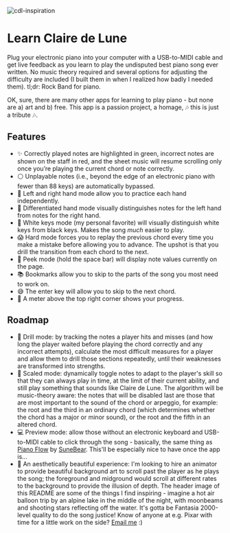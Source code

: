 ![cdl-inspiration](https://user-images.githubusercontent.com/2539761/27769241-1d9f86a8-5f26-11e7-9e3f-a016dcc1dd0c.png)

# Learn Claire de Lune
Plug your electronic piano into your computer with a USB-to-MIDI cable and get live feedback as you learn to play the undisputed best piano song ever written. No music theory required and several options for adjusting the difficulty are included (I built them in when I realized how badly I needed them). tl;dr: Rock Band for piano.

OK, sure, there are many other apps for learning to play piano - but none are a) art and b) free. This app is a passion project, a homage, 🎶 this is just a tribute 🎶.

## Features
* ✨ Correctly played notes are highlighted in green, incorrect notes are shown on the staff in red, and the sheet music will resume scrolling only once you’re playing the current chord or note correctly.
* ⚪️ Unplayable notes (i.e., beyond the edge of an electronic piano with fewer than 88 keys) are automatically bypassed.
* 👋 Left and right hand mode allow you to practice each hand independently.
* 👐 Differentiated hand mode visually distinguishes notes for the left hand from notes for the right hand.
* 🎹 White keys mode (my personal favorite) will visually distinguish white keys from black keys. Makes the song _much_ easier to play.
* 😱 Hard mode forces you to replay the previous chord every time you make a mistake before allowing you to advance. The upshot is that you drill the transition from each chord to the next.
* 🙈 Peek mode (hold the space bar) will display note values currently on the page.
* 📚 Bookmarks allow you to skip to the parts of the song you most need to work on.
* 😅 The enter key will allow you to skip to the next chord.
* 💪 A meter above the top right corner shows your progress.

## Roadmap
* 🤖 Drill mode: by tracking the notes a player hits and misses (and how long the player waited before playing the chord correctly and any incorrect attempts), calculate the most difficult measures for a player and allow them to drill those sections repeatedly, until their weaknesses are transformed into strengths.
* 👶 Scaled mode: dynamically toggle notes to adapt to the player's skill so that they can always play in time, at the limit of their current ability, and still play something that sounds like Claire de Lune. The algorithm will be music-theory aware: the notes that will be disabled last are those that are most important to the sound of the chord or arpeggio, for example: the root and the third in an ordinary chord (which determines whether the chord has a major or minor sound), or the root and the fifth in an altered chord.
* 💻 Preview mode: allow those without an electronic keyboard and USB-to-MIDI cable to click through the song - basically, the same thing as [Piano Flow](https://sunebear.github.io/Piano-Flow/#/pieces/Clair-de-Lune-via-Suite-Bergamasque-No-3) by [SuneBear](https://github.com/SuneBear/Piano-Flow). This'll be especially nice to have once the app is...
* 🌌 An aesthetically beautiful experience: I'm looking to hire an animator to provide beautiful background art to scroll past the player as he plays the song; the foreground and midground would scroll at different rates to the background to provide the illusion of depth. The header image of this README are some of the things I find inspiring - imagine a hot air balloon trip by an alpine lake in the middle of the night, with moonbeams and shooting stars reflecting off the water. It's gotta be Fantasia 2000-level quality to do the song justice! Know of anyone at e.g. Pixar with time for a little work on the side? [Email me](mailto:jasoncbenn@gmail.com) :)
